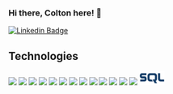 ### Hi there, Colton here! 👋

[![Linkedin Badge](https://img.shields.io/badge/-coltdi-blue?style=flat-square&logo=Linkedin&logoColor=white&link=https://www.linkedin.com/in/coltdi)](https://www.linkedin.com/in/coltdi)

## Technologies

<img src="https://cdn.jsdelivr.net/gh/devicons/devicon/icons/linux/linux-original.svg" width="50"/> <img src="https://cdn.jsdelivr.net/gh/devicons/devicon/icons/ubuntu/ubuntu-plain.svg" width="50"/> <img src="https://cdn.jsdelivr.net/gh/devicons/devicon/icons/redhat/redhat-original.svg" width="50"/> <img src="https://cdn.jsdelivr.net/gh/devicons/devicon/icons/raspberrypi/raspberrypi-original.svg" width="50"/> <img src="https://cdn.jsdelivr.net/gh/devicons/devicon/icons/amazonwebservices/amazonwebservices-original.svg" width="50"/> <img src="https://cdn.jsdelivr.net/gh/devicons/devicon/icons/docker/docker-original.svg" width="50"/> <img src="https://cdn.jsdelivr.net/gh/devicons/devicon/icons/apache/apache-original.svg" width="50"/> <img src="https://cdn.jsdelivr.net/gh/devicons/devicon/icons/nginx/nginx-original.svg" width="50"/> <img src="https://cdn.jsdelivr.net/gh/devicons/devicon/icons/oracle/oracle-original.svg" width="50"/> <img src="https://cdn.jsdelivr.net/gh/devicons/devicon/icons/bash/bash-plain.svg" width="50"/> <img src="https://cdn.jsdelivr.net/gh/devicons/devicon/icons/nodejs/nodejs-original-wordmark.svg" width="50"/> <img src="https://cdn.jsdelivr.net/gh/devicons/devicon/icons/javascript/javascript-original.svg" width="50"/> <img src="https://cdn.jsdelivr.net/gh/devicons/devicon/icons/php/php-original.svg" width="50"/> <img src="https://github.com/coltondick/coltondick/blob/main/images/sql.png" width="50"/>
